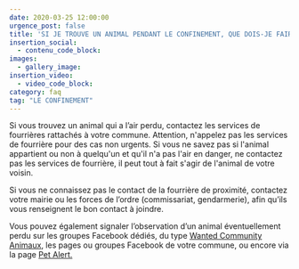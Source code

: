 ```yaml
---
date: 2020-03-25 12:00:00
urgence_post: false
title: 'SI JE TROUVE UN ANIMAL PENDANT LE CONFINEMENT, QUE DOIS-JE FAIRE ?'
insertion_social:
  - contenu_code_block:
images:
  - gallery_image:
insertion_video:
  - video_code_block:
category: faq
tag: "LE CONFINEMENT"
---
```


Si vous trouvez un animal qui a l’air perdu, contactez les services de fourri&egrave;res rattach&eacute;s &agrave; votre commune. Attention, n'appelez pas les services de fourri&egrave;re pour des cas non urgents. Si vous ne savez pas si l'animal appartient ou non &agrave; quelqu'un et qu'il n'a pas l'air en danger, ne contactez pas les services de fourri&egrave;re, il peut tout &agrave; fait s'agir de l'animal de votre voisin.&nbsp;

Si vous ne connaissez pas le contact de la fourri&egrave;re de proximit&eacute;, contactez votre mairie ou les forces de l’ordre (commissariat, gendarmerie), afin qu’ils vous renseignent le bon contact &agrave; joindre.

Vous pouvez &eacute;galement signaler l’observation d’un animal &eacute;ventuellement perdu sur les groupes Facebook d&eacute;di&eacute;s, du type [Wanted Community Animaux](https://www.facebook.com/groups/wantedcommunityanimaux/), les pages ou groupes Facebook de votre commune, ou encore via la page [Pet Alert.](https://www.petalert.fr/)